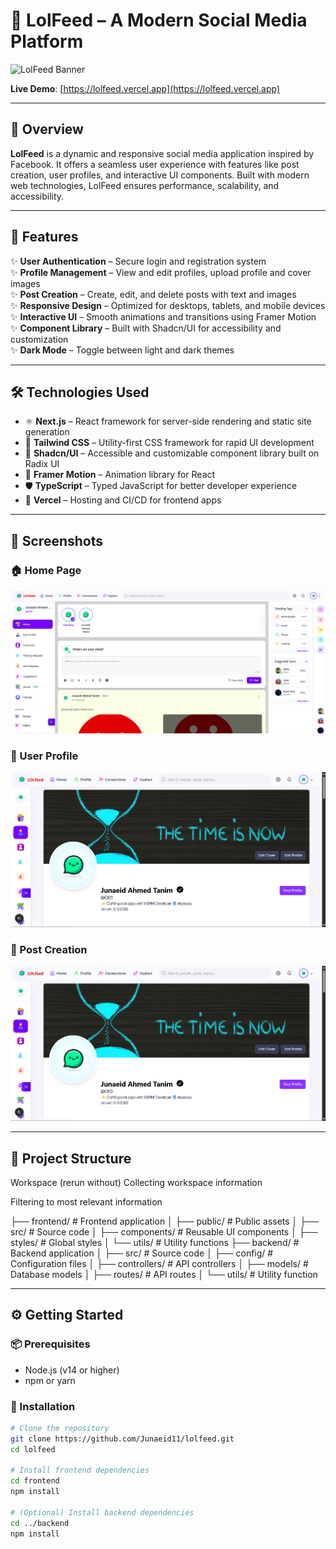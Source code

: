 # 🌟 LolFeed – A Modern Social Media Platform

![LolFeed Banner](./public/screenshots/banner.png)

**Live Demo**: [https://lolfeed.vercel.app](https://lolfeed.vercel.app)

---

## 📌 Overview

**LolFeed** is a dynamic and responsive social media application inspired by Facebook. It offers a seamless user experience with features like post creation, user profiles, and interactive UI components. Built with modern web technologies, LolFeed ensures performance, scalability, and accessibility.

---

## 🚀 Features

✨ **User Authentication** – Secure login and registration system  
✨ **Profile Management** – View and edit profiles, upload profile and cover images  
✨ **Post Creation** – Create, edit, and delete posts with text and images  
✨ **Responsive Design** – Optimized for desktops, tablets, and mobile devices  
✨ **Interactive UI** – Smooth animations and transitions using Framer Motion  
✨ **Component Library** – Built with Shadcn/UI for accessibility and customization  
✨ **Dark Mode** – Toggle between light and dark themes  

---

## 🛠️ Technologies Used

- ⚛️ **Next.js** – React framework for server-side rendering and static site generation  
- 🎨 **Tailwind CSS** – Utility-first CSS framework for rapid UI development  
- 🧩 **Shadcn/UI** – Accessible and customizable component library built on Radix UI  
- 🎥 **Framer Motion** – Animation library for React  
- 🛡️ **TypeScript** – Typed JavaScript for better developer experience  
- 🚀 **Vercel** – Hosting and CI/CD for frontend apps  

---

## 📸 Screenshots

### 🏠 Home Page
![Home Page](./public/screenshots/Home-section.png)

### 👤 User Profile
![User Profile](./public/screenshots/profile.png)

### 📝 Post Creation
![Post Creation](./public/screenshots/profile.png)

---

## 📂 Project Structure
Workspace
(rerun without)
Collecting workspace information

Filtering to most relevant information

├── frontend/ # Frontend application │ ├── public/ # Public assets │ ├── src/ # Source code │ ├── components/ # Reusable UI components │ ├── styles/ # Global styles │ └── utils/ # Utility functions ├── backend/ # Backend application │ ├── src/ # Source code │ ├── config/ # Configuration files │ ├── controllers/ # API controllers │ ├── models/ # Database models │ ├── routes/ # API routes │ └── utils/ # Utility function

---

## ⚙️ Getting Started


### 📦 Prerequisites

- Node.js (v14 or higher)
- npm or yarn

### 🧰 Installation

```bash
# Clone the repository
git clone https://github.com/Junaeid11/lolfeed.git
cd lolfeed

# Install frontend dependencies
cd frontend
npm install

# (Optional) Install backend dependencies
cd ../backend
npm install

   